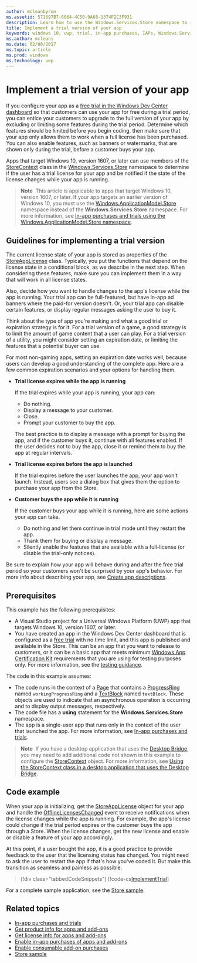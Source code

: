 ---author: mcleanbyronms.assetid: 571697B7-6064-4C50-9A68-1374F2C3F931description: Learn how to use the Windows.Services.Store namespace to implement a trial version of your app.title: Implement a trial version of your appkeywords: windows 10, uwp, trial, in-app purchases, IAPs, Windows.Services.Storems.author: mcleansms.date: 02/08/2017ms.topic: articlems.prod: windowsms.technology: uwp---# Implement a trial version of your appIf you configure your app as a [free trial in the Windows Dev Center dashboard](../publish/set-app-pricing-and-availability.md#free-trial) so that customers can use your app for free during a trial period, you can entice your customers to upgrade to the full version of your app by excluding or limiting some features during the trial period. Determine which features should be limited before you begin coding, then make sure that your app only allows them to work when a full license has been purchased. You can also enable features, such as banners or watermarks, that are shown only during the trial, before a customer buys your app.Apps that target Windows 10, version 1607, or later can use members of the [StoreContext](https://msdn.microsoft.com/library/windows/apps/windows.services.store.storecontext.aspx) class in the [Windows.Services.Store](https://msdn.microsoft.com/library/windows/apps/windows.services.store.aspx) namespace to determine if the user has a trial license for your app and be notified if the state of the license changes while your app is running.>**Note**&nbsp;&nbsp;This article is applicable to apps that target Windows 10, version 1607, or later. If your app targets an earlier version of Windows 10, you must use the [Windows.ApplicationModel.Store](https://msdn.microsoft.com/library/windows/apps/windows.applicationmodel.store.aspx) namespace instead of the **Windows.Services.Store** namespace. For more information, see [In-app purchases and trials using the Windows.ApplicationModel.Store namespace](in-app-purchases-and-trials-using-the-windows-applicationmodel-store-namespace.md).## Guidelines for implementing a trial versionThe current license state of your app is stored as properties of the [StoreAppLicense](https://msdn.microsoft.com/library/windows/apps/windows.services.store.storeapplicense.aspx) class. Typically, you put the functions that depend on the license state in a conditional block, as we describe in the next step. When considering these features, make sure you can implement them in a way that will work in all license states.Also, decide how you want to handle changes to the app's license while the app is running. Your trial app can be full-featured, but have in-app ad banners where the paid-for version doesn't. Or, your trial app can disable certain features, or display regular messages asking the user to buy it.Think about the type of app you're making and what a good trial or expiration strategy is for it. For a trial version of a game, a good strategy is to limit the amount of game content that a user can play. For a trial version of a utility, you might consider setting an expiration date, or limiting the features that a potential buyer can use.For most non-gaming apps, setting an expiration date works well, because users can develop a good understanding of the complete app. Here are a few common expiration scenarios and your options for handling them.-   **Trial license expires while the app is running**    If the trial expires while your app is running, your app can:    -   Do nothing.    -   Display a message to your customer.    -   Close.    -   Prompt your customer to buy the app.    The best practice is to display a message with a prompt for buying the app, and if the customer buys it, continue with all features enabled. If the user decides not to buy the app, close it or remind them to buy the app at regular intervals.-   **Trial license expires before the app is launched**    If the trial expires before the user launches the app, your app won't launch. Instead, users see a dialog box that gives them the option to purchase your app from the Store.-   **Customer buys the app while it is running**    If the customer buys your app while it is running, here are some actions your app can take.    -   Do nothing and let them continue in trial mode until they restart the app.    -   Thank them for buying or display a message.    -   Silently enable the features that are available with a full-license (or disable the trial-only notices).Be sure to explain how your app will behave during and after the free trial period so your customers won't be surprised by your app's behavior. For more info about describing your app, see [Create app descriptions](https://msdn.microsoft.com/library/windows/apps/mt148529).## PrerequisitesThis example has the following prerequisites:* A Visual Studio project for a Universal Windows Platform (UWP) app that targets Windows 10, version 1607, or later.* You have created an app in the Windows Dev Center dashboard that is configured as a [free trial](https://msdn.microsoft.com/windows/uwp/publish/set-app-pricing-and-availability) with no time limit, and this app is published and available in the Store. This can be an app that you want to release to customers, or it can be a basic app that meets minimum [Windows App Certification Kit](https://developer.microsoft.com/windows/develop/app-certification-kit) requirements that you are using for testing purposes only. For more information, see the [testing guidance](in-app-purchases-and-trials.md#testing).The code in this example assumes:* The code runs in the context of a [Page](https://msdn.microsoft.com/library/windows/apps/windows.ui.xaml.controls.page.aspx) that contains a [ProgressRing](https://msdn.microsoft.com/library/windows/apps/windows.ui.xaml.controls.progressring.aspx) named ```workingProgressRing``` and a [TextBlock](https://msdn.microsoft.com/library/windows/apps/windows.ui.xaml.controls.textblock.aspx) named ```textBlock```. These objects are used to indicate that an asynchronous operation is occurring and to display output messages, respectively.* The code file has a **using** statement for the **Windows.Services.Store** namespace.* The app is a single-user app that runs only in the context of the user that launched the app. For more information, see [In-app purchases and trials](in-app-purchases-and-trials.md#api_intro).>**Note**&nbsp;&nbsp;If you have a desktop application that uses the [Desktop Bridge](https://developer.microsoft.com/windows/bridges/desktop), you may need to add additional code not shown in this example to configure the [StoreContext](https://msdn.microsoft.com/library/windows/apps/windows.services.store.storecontext.aspx) object. For more information, see [Using the StoreContext class in a desktop application that uses the Desktop Bridge](in-app-purchases-and-trials.md#desktop).## Code exampleWhen your app is initializing, get the [StoreAppLicense](https://msdn.microsoft.com/library/windows/apps/windows.services.store.storeapplicense.aspx) object for your app and handle the [OfflineLicensesChanged](https://msdn.microsoft.com/library/windows/apps/windows.services.store.storecontext.offlinelicenseschanged.aspx) event to receive notifications when the license changes while the app is running. For example, the app's license could change if the trial period expires or the customer buys the app through a Store. When the license changes, get the new license and enable or disable a feature of your app accordingly.At this point, if a user bought the app, it is a good practice to provide feedback to the user that the licensing status has changed. You might need to ask the user to restart the app if that's how you've coded it. But make this transition as seamless and painless as possible.> [!div class="tabbedCodeSnippets"][!code-cs[ImplementTrial](./code/InAppPurchasesAndLicenses_RS1/cs/ImplementTrialPage.xaml.cs#ImplementTrial)]For a complete sample application, see the [Store sample](https://github.com/Microsoft/Windows-universal-samples/tree/master/Samples/Store).## Related topics* [In-app purchases and trials](in-app-purchases-and-trials.md)* [Get product info for apps and add-ons](get-product-info-for-apps-and-add-ons.md)* [Get license info for apps and add-ons](get-license-info-for-apps-and-add-ons.md)* [Enable in-app purchases of apps and add-ons](enable-in-app-purchases-of-apps-and-add-ons.md)* [Enable consumable add-on purchases](enable-consumable-add-on-purchases.md)* [Store sample](https://github.com/Microsoft/Windows-universal-samples/tree/master/Samples/Store)